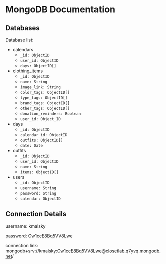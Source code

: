 # MongoDB Documentation

## Databases
Database list:
* calendars
    * `_id: ObjectID`
    * `user_id: ObjectID`
    * `days: ObjectID[]`
* clothing_items
    * `_id: ObjectID`
    * `name: String`
    * `image_link: String`
    * `color_tags: ObjectID[]`
    * `type_tags: ObjectID[]`
    * `brand_tags: ObjectID[]`
    * `other_tags: ObjectID[]`
    * `donation_reminders: Boolean`
    * `user_id: Object_ID`
* days
    * `_id: ObjectID`
    * `calendar_id: ObjectID`
    * `outfits: ObjectID[]`
    * `date: Date`
* outfits
    * `_id: ObjectID`
    * `user_id: ObjectID`
    * `name: String`
    * `items: ObjectID[]`
* users
    * `_id: ObjectID`
    * `username: String`
    * `password: String`
    * `calendar: ObjectID`

## Connection Details
username: kmalsky

password: Cw1ccE8Bq5VV8Lwe

connection link: mongodb+srv://kmalsky:Cw1ccE8Bq5VV8Lwe@closetlab.q7yvq.mongodb.net/
